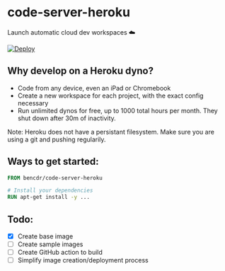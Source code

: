 # code-server-heroku

Launch automatic cloud dev workspaces ☁️

[![Deploy](https://www.herokucdn.com/deploy/button.svg)](https://heroku.com/deploy?template=https://github.com/bpmct/code-server-heroku/tree/main)

## Why develop on a Heroku dyno?

- Code from any device, even an iPad or Chromebook
- Create a new workspace for each project, with the exact config necessary
- Run unlimited dynos for free, up to 1000 total hours per month. They shut down after 30m of inactivity.

Note: Heroku does not have a persistant filesystem. Make sure you are using a git and pushing regularily.

## Ways to get started:


```Dockerfile
FROM bencdr/code-server-heroku

# Install your dependencies
RUN apt-get install -y ...
```

## Todo:

- [x] Create base image
- [ ] Create sample images
- [ ] Create GitHub action to build
- [ ] Simplify image creation/deployment process

